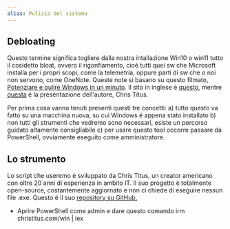 ```yaml
---
alias: Pulizia del sistema
---
```



## Debloating
Questo termine significa togliere dalla nostra intallazione Win10 o win11 tutto il cosidetto bloat, ovvero il rigonfiamento, cioè tutti quei sw che Microsoft installa per i propri scopi, come la telemetria, oppure parti di sw che o noi non servono, come OneNote. Queste note si basano su questo filmato, [Potenziare e pulire Windows in un minuto](https://www.youtube.com/watch?v=HRh_MgoApNY). Il sito in inglese é [questo](https://christitus.com/one-tool-for-everything/), mentre [questa](https://www.youtube.com/watch?v=vXyMScSbhk4) é la presentazione dell'autore, Chris Titus.

Per prima cosa vanno tenuti presenti questi tre concetti:
a) tutto questo va fatto su una macchina nuova, su cui Windows é appena stato installato
b) non tutti gli strumenti che vedremo sono necessari, esiste un percorso guidato altamente consigliabile
c) per usare questo tool occorre passare da PowerShell, ovviamente eseguito come amministratore.

## Lo strumento
Lo script che useremo è sviluppato da Chris Titus, un creator americano con oltre 20 anni di esperienza in ambito IT. Il suo progetto è totalmente open-source, costantemente aggiornato e non ci chiede di eseguire nessun file .exe. Questo é il suo [repository su GitHub.](https://github.com/ChrisTitusTech/winutil)
- Aprire PowerShell come admin e dare questo comando irm christitus.com/win \| iex

